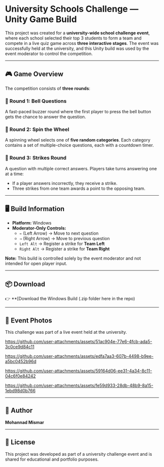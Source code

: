 # University Schools Challenge — Unity Game Build

This project was created for a **university-wide school challenge event**, where each school selected their top 3 students to form a team and compete in a live quiz game across **three interactive stages**. The event was successfully held at the university, and this Unity build was used by the event moderator to control the competition.

---

## 🎮 Game Overview

The competition consists of **three rounds**:

### 📌 Round 1: Bell Questions  
A fast-paced buzzer round where the first player to press the bell button gets the chance to answer the question.

### 📌 Round 2: Spin the Wheel  
A spinning wheel selects one of **five random categories**. Each category contains a set of multiple-choice questions, each with a countdown timer.

### 📌 Round 3: Strikes Round  
A question with multiple correct answers. Players take turns answering one at a time:
- If a player answers incorrectly, they receive a strike.
- Three strikes from one team awards a point to the opposing team.

---

## 🖥️ Build Information

- **Platform:** Windows  
- **Moderator-Only Controls:**  
  - `←` (Left Arrow) → Move to next question  
  - `→` (Right Arrow) → Move to previous question  
  - `Left Alt` → Register a strike for **Team Left**  
  - `Right Alt` → Register a strike for **Team Right**

**Note:** This build is controlled solely by the event moderator and not intended for open player input.

---

## 📦 Download

👉 **[Download the Windows Build (.zip folder here in the repo)

---

## 📸 Event Photos  

This challenge was part of a live event held at the university.


https://github.com/user-attachments/assets/51ac904e-77e6-4fcb-ada5-3c0ce9d84c11



https://github.com/user-attachments/assets/edfa7aa3-607b-4498-b9ee-a5bc0452b96d



https://github.com/user-attachments/assets/59164d06-ee31-4a34-8c11-04c6f0e84242



https://github.com/user-attachments/assets/fe59d933-28db-48b9-8a15-1ebd98d0b766


---

## 👤 Author

**Mohannad Mismar**  

---


## 📃 License

This project was developed as part of a university challenge event and is shared for educational and portfolio purposes.

